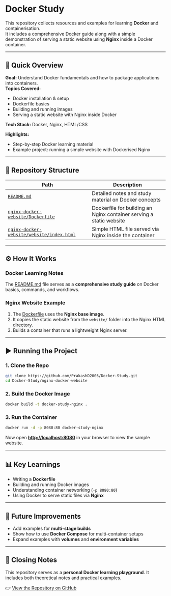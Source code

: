
# Docker Study

This repository collects resources and examples for learning **Docker** and containerisation.  
It includes a comprehensive Docker guide along with a simple demonstration of serving a static website using **Nginx** inside a Docker container.

---

## 🚀 Quick Overview

**Goal:** Understand Docker fundamentals and how to package applications into containers.  
**Topics Covered:**
- Docker installation & setup  
- Dockerfile basics  
- Building and running images  
- Serving a static website with Nginx inside Docker  

**Tech Stack:** Docker, Nginx, HTML/CSS  

**Highlights:**
- Step-by-step Docker learning material  
- Example project: running a simple website with Dockerised Nginx  

---

## 📂 Repository Structure

| Path | Description |
|------|-------------|
| [`README.md`](https://github.com/PrakashD2003/Docker-Study/blob/main/README.md) | Detailed notes and study material on Docker concepts |
| [`nginx-docker-website/Dockerfile`](https://github.com/PrakashD2003/Docker-Study/blob/main/nginx-docker-website/Dockerfile) | Dockerfile for building an Nginx container serving a static website |
| [`nginx-docker-website/website/index.html`](https://github.com/PrakashD2003/Docker-Study/blob/main/nginx-docker-website/website/index.html) | Simple HTML file served via Nginx inside the container |

---

## ⚙️ How It Works

### Docker Learning Notes
The [README.md](https://github.com/PrakashD2003/Docker-Study/blob/main/README.md) file serves as a **comprehensive study guide** on Docker basics, commands, and workflows.

### Nginx Website Example
1. The [Dockerfile](https://github.com/PrakashD2003/Docker-Study/blob/main/nginx-docker-website/Dockerfile) uses the **Nginx base image**.  
2. It copies the static website from the `website/` folder into the Nginx HTML directory.  
3. Builds a container that runs a lightweight Nginx server.  

---

## ▶️ Running the Project

### 1. Clone the Repo
```bash
git clone https://github.com/PrakashD2003/Docker-Study.git
cd Docker-Study/nginx-docker-website
````

### 2. Build the Docker Image

```bash
docker build -t docker-study-nginx .
```

### 3. Run the Container

```bash
docker run -d -p 8080:80 docker-study-nginx
```

Now open **[http://localhost:8080](http://localhost:8080)** in your browser to view the sample website.

---

## 📊 Key Learnings

* Writing a **Dockerfile**
* Building and running Docker images
* Understanding container networking (`-p 8080:80`)
* Using Docker to serve static files via **Nginx**

---

## 🔮 Future Improvements

* Add examples for **multi-stage builds**
* Show how to use **Docker Compose** for multi-container setups
* Expand examples with **volumes** and **environment variables**

---

## 🙌 Closing Notes

This repository serves as a **personal Docker learning playground**.
It includes both theoretical notes and practical examples.

👉 [View the Repository on GitHub](https://github.com/PrakashD2003/Docker-Study)


